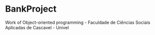 # BankProject
Work of Object-oriented programming - Faculdade de Ciências Sociais Aplicadas de Cascavel - Univel
